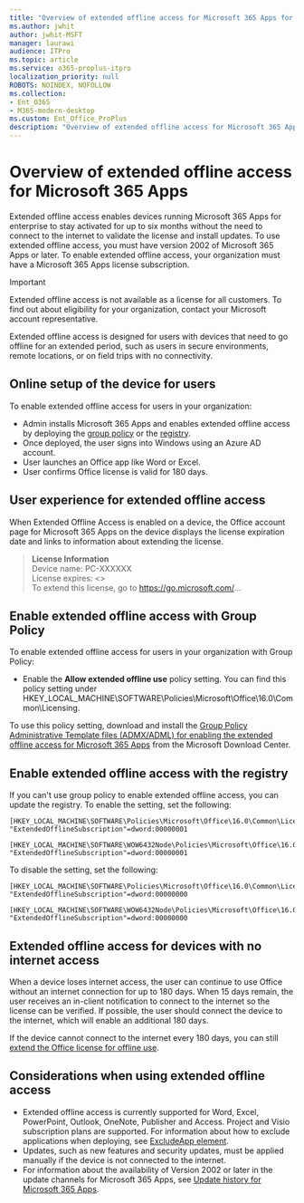 ```yaml
---
title: "Overview of extended offline access for Microsoft 365 Apps for enterprise"
ms.author: jwhit
author: jwhit-MSFT
manager: laurawi
audience: ITPro
ms.topic: article
ms.service: o365-proplus-itpro
localization_priority: null
ROBOTS: NOINDEX, NOFOLLOW
ms.collection: 
- Ent_O365
- M365-modern-desktop
ms.custom: Ent_Office_ProPlus
description: "Overview of extended offline access for Microsoft 365 Apps."
---
```


# Overview of extended offline access for Microsoft 365 Apps

Extended offline access enables devices running Microsoft 365 Apps for enterprise to stay activated for up to six months without the need to connect to the internet to validate the license and install updates. To use extended offline access, you must have version 2002 of Microsoft 365 Apps or later. To enable extended offline access, your organization must have a Microsoft 365 Apps license subscription.

> [!IMPORTANT]
> Extended offline access is not available as a license for all customers. To find out about eligibility for your organization, contact your Microsoft account representative.

Extended offline access is designed for users with devices that need to go offline for an extended period, such as users in secure environments, remote locations, or on field trips with no connectivity. 

## Online setup of the device for users

To enable extended offline access for users in your organization:
- Admin installs Microsoft 365 Apps and enables extended offline access by deploying the [group policy](#enable-extended-offline-access-with-group-policy) or the [registry](#enable-extended-offline-access-with-the-registry).
- Once deployed, the user signs into Windows using an Azure AD account.
- User launches an Office app like Word or Excel.
- User confirms Office license is valid for 180 days.

## User experience for extended offline access

When Extended Offline Access is enabled on a device, the Office account page for Microsoft 365 Apps on the device displays the license expiration date and links to information about extending the license.

> **License Information**  
Device name: PC-XXXXXX  
License expires: <<date>>  
To extend this license, go to https://go.microsoft.com/...  


## Enable extended offline access with Group Policy

To enable extended offline access for users in your organization with Group Policy:

- Enable the **Allow extended offline use** policy setting. You can find this policy setting under HKEY_LOCAL_MACHINE\SOFTWARE\Policies\Microsoft\Office\16.0\Common\Licensing.

To use this policy setting, download and install the [Group Policy Administrative Template files (ADMX/ADML) for enabling the extended offline access for Microsoft 365 Apps](https://download.microsoft.com/download/5/6/c/56ce6724-dbdf-4794-819c-470077b6f6b0/Group_Policy.zip) from the Microsoft Download Center.

## Enable extended offline access with the registry

If you can't use group policy to enable extended offline access, you can update the registry. To enable the setting, set the following:

    [HKEY_LOCAL_MACHINE\SOFTWARE\Policies\Microsoft\Office\16.0\Common\Licensing]
    "ExtendedOfflineSubscription"=dword:00000001
    
    [HKEY_LOCAL_MACHINE\SOFTWARE\WOW6432Node\Policies\Microsoft\Office\16.0\Common\Licensing]
    "ExtendedOfflineSubscription"=dword:00000001

To disable the setting, set the following:

    [HKEY_LOCAL_MACHINE\SOFTWARE\Policies\Microsoft\Office\16.0\Common\Licensing]
    "ExtendedOfflineSubscription"=dword:00000000
    
    [HKEY_LOCAL_MACHINE\SOFTWARE\WOW6432Node\Policies\Microsoft\Office\16.0\Common\Licensing]
    "ExtendedOfflineSubscription"=dword:00000000

## Extended offline access for devices with no internet access

When a device loses internet access, the user can continue to use Office without an internet connection for up to 180 days.  When 15 days remain, the user receives an in-client notification to connect to the internet so the license can be verified. If possible, the user should connect the device to the internet, which will enable an additional 180 days. 

If the device cannot connect to the internet every 180 days, you can still [extend the Office license for offline use](https://support.office.com/article/extend-your-office-license-for-offline-use-06de5162-e230-4ce6-83bb-e6f06190a8f5).

## Considerations when using extended offline access

- Extended offline access is currently supported for Word, Excel, PowerPoint, Outlook, OneNote, Publisher and Access.  Project and Visio subscription plans are supported. For information about how to exclude applications when deploying, see [ExcludeApp element](office-deployment-tool-configuration-options.md#excludeapp-element). 
- Updates, such as new features and security updates, must be applied manually if the device is not connected to the internet.
- For information about the availability of Version 2002 or later in the update channels for Microsoft 365 Apps, see [Update history for Microsoft 365 Apps](https://docs.microsoft.com/officeupdates/update-history-office365-proplus-by-date).
